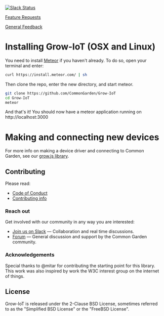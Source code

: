 [![Slack Status](http://slack.commongarden.org/badge.svg)](http://slack.commongarden.org)

[Feature Requests](http://forum.commongarden.org/c/feature-requests)

[General Feedback](http://forum.commongarden.org/c/feedback)

# Installing Grow-IoT (OSX and Linux)

You need to install [Meteor](https://www.meteor.com/) if you haven't already. To do so, open your terminal and enter:
```bash
curl https://install.meteor.com/ | sh
```

Then clone the repo, enter the new directory, and start meteor.

```bash
git clone https://github.com/CommonGarden/Grow-IoT
cd Grow-IoT
meteor
```

And that's it! You should now have a meteor application running on http://localhost:3000

# Making and connecting new devices
For more info on making a device driver and connecting to Common Garden, see our [grow.js library](https://github.com/CommonGarden/grow.js).

## Contributing

Please read:
* [Code of Conduct](https://github.com/CommonGarden/Organization/blob/master/code-of-conduct.md)
* [Contributing info](https://github.com/CommonGarden/Organization/blob/master/contributing.md)

### Reach out
Get involved with our community in any way you are interested:

* [Join us on Slack](http://slack.commongarden.org) — Collaboration and real time discussions.
* [Forum](http://forum.commongarden.org/) — General discussion and support by the Common Garden community.

### Acknowledgements
Special thanks to @mitar for contributing the starting point for this library. This work was also inspired by work the W3C interest group on the internet of things.

## License
Grow-IoT is released under the 2-Clause BSD License, sometimes referred to as the "Simplified BSD License" or the "FreeBSD License". 
